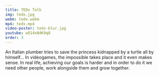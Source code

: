 ```yaml
---
title: TEDx Talk
img: tedx.jpg
webm: tedx.webm
mp4: tedx.mp4
video-poster: tedx-blur.jpg
youtube: wO14xN4K9q8
order: 3
---
```

An Italian plumber tries to save the princess kidnapped by a turtle all by himself... In videogames, the impossible takes place and it even makes sense. In real life, achieving our goals is harder and in order to do it we need other people, work alongside them and grow together.
